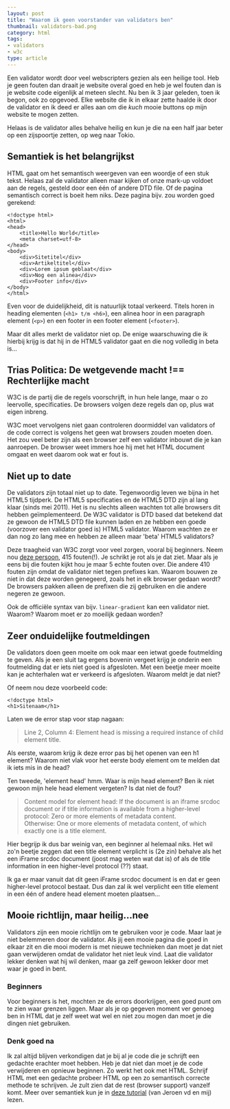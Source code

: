 ```yaml
---
layout: post
title: "Waarom ik geen voorstander van validators ben"
thumbnail: validators-bad.png
category: html
tags:
- validators
- w3c
type: article
---
```

Een validator wordt door veel webscripters gezien als een heilige tool. Heb je
geen fouten dan draait je website overal goed en heb je wel fouten dan is je
website code eigenlijk al meteen slecht. Nu ben ik 3 jaar geleden, toen ik
begon, ook zo opgevoed. Elke website die ik in elkaar zette haalde ik door de
validator en ik deed er alles aan om die *kuch* mooie buttons op mijn website
te mogen zetten.

Helaas is de validator alles behalve heilig en kun je die na een half jaar
beter op een zijspoortje zetten, op weg naar Tokio.

<!--more-->

## Semantiek is het belangrijkst

HTML gaat om het semantisch weergeven van een woordje of een stuk tekst.
Helaas zal de validator alleen maar kijken of onze mark-up voldoet aan de
regels, gesteld door een één of andere DTD file. Of de pagina semantisch
correct is boeit hem niks. Deze pagina bijv. zou worden goed gerekend:

    <!doctype html>
    <html>
    <head>
        <title>Hello World</title>
        <meta charset=utf-8>
    </head>
    <body>
        <div>Sitetitel</div>
        <div>Artikeltitel</div>
        <div>Lorem ipsum geblaat</div>
        <div>Nog een alinea</div>
        <div>Footer info</div>
    </body>
    </html>

Even voor de duidelijkheid, dit is natuurlijk totaal verkeerd. Titels horen
in heading elementen (`<h1> t/m <h6>`), een alinea hoor in een paragraph
element (`<p>`) en een footer in een footer element (`<footer>`).

Maar dit alles merkt de validator niet op. De enige waarschuwing die ik
hierbij krijg is dat hij in de HTML5 validator gaat en die nog volledig in
beta is...

## Trias Politica: De wetgevende macht !== Rechterlijke macht

W3C is de partij die de regels voorschrijft, in hun hele lange, maar o zo
leervolle, specificaties. De browsers volgen deze regels dan op, plus wat
eigen inbreng.

W3C moet vervolgens niet gaan controleren doormiddel van validators of de code
correct is volgens het geen wat browsers zouden moeten doen. Het zou veel
beter zijn als een browser zelf een validator inbouwt die je kan aanroepen. De
browser weet immers hoe hij met het HTML document omgaat en weet daarom ook
wat er fout is.

## Niet up to date

De validators zijn totaal niet up to date. Tegenwoordig leven we bijna in het
HTML5 tijdperk. De HTML5 specificaties en de HTML5 DTD zijn al lang klaar
(sinds mei 2011). Het is nu slechts alleen wachten tot alle browsers dit
hebben geïmplementeerd. De W3C validator is DTD based dat betekend dat ze
gewoon de HTML5 DTD file kunnen laden en ze hebben een goede (voorzover een
validator goed is) HTML5 validator. Waarom wachten ze er dan nog zo lang mee
en hebben ze alleen maar 'beta' HTML5 validators?

Deze traagheid van W3C zorgt voor veel zorgen, vooral bij beginners. Neem nou
<a href="http://www.html-site.nl/forum/1_28231_0.html">deze persoon</a>, 415
fouten(!). Je schrikt je rot als je dat ziet. Maar als je eens bij die fouten
kijkt hou je maar 5 echte fouten over. Die andere 410 fouten zijn omdat de
validator niet tegen prefixes kan. Waarom bouwen ze niet in dat deze worden
genegeerd, zoals het in elk browser gedaan wordt? De browsers pakken alleen de
prefixen die zij gebruiken en die andere negeren ze gewoon.

Ook de officiële syntax van bijv. `linear-gradient` kan een validator niet.
Waarom? Waarom moet er zo moeilijk gedaan worden?

## Zeer onduidelijke foutmeldingen

De validators doen geen moeite om ook maar een ietwat goede foutmelding te
geven. Als je een sluit tag ergens bovenin vergeet krijg je onderin een
foutmelding dat er iets niet goed is afgesloten. Met een beetje meer moeite
kan je achterhalen wat er verkeerd is afgesloten. Waarom meldt je dat niet?

Of neem nou deze voorbeeld code:

    <!doctype html>
    <h1>Sitenaam</h1>

Laten we de error stap voor stap nagaan:

 > Line 2, Column 4: Element head is missing a required instance of child element title.

Als eerste, waarom krijg ik deze error pas bij het openen van een h1 element?
Waarom niet vlak voor het eerste body element om te melden dat ik iets mis in
de head?

Ten tweede, 'element head' hmm. Waar is mijn head element? Ben ik niet gewoon
mijn hele head element vergeten? Is dat niet de fout?

 > Content model for element head:
 > If the document is an iframe srcdoc document or if title information is
 > available from a higher-level protocol: Zero or more elements of metadata
 > content.<br>
 > Otherwise: One or more elements of metadata content, of which exactly one
 > is a title element.

Hier begrijp ik dus bar weinig van, een beginner al helemaal niks. Het wil
zo'n beetje zeggen dat een title element verplicht is (2e zin) behalve als het
een iFrame srcdoc document (joost mag weten wat dat is) of als de title
information in een higher-level protocol (??) staat.

Ik ga er maar vanuit dat dit geen iFrame srcdoc document is en dat er geen
higher-level protocol bestaat. Dus dan zal ik wel verplicht een title element
in een één of andere head element moeten plaatsen...

## Mooie richtlijn, maar heilig...nee

Validators zijn een mooie richtlijn om te gebruiken voor je code. Maar laat je
niet belemmeren door de validator. Als jij een mooie pagina die goed in elkaar
zit en die mooi modern is met nieuwe technieken dan moet je dat niet gaan
verwijderen omdat de validator het niet leuk vind. Laat die validator lekker
denken wat hij wil denken, maar ga zelf gewoon lekker door met waar je goed in
bent.

### Beginners

Voor beginners is het, mochten ze de errors doorkrijgen, een goed punt om te
zien waar grenzen liggen. Maar als je op gegeven moment ver genoeg ben in HTML
dat je zelf weet wat wel en niet zou mogen dan moet je die dingen niet
gebruiken.

### Denk goed na

Ik zal altijd blijven verkondigen dat je bij al je code die je schrijft een
gedachte erachter moet hebben. Heb je dat niet dan moet je de code verwijderen
en opnieuw beginnen. Zo werkt het ook met HTML. Schrijf HTML met een gedachte
probeer HTML op een zo semantisch correcte methode te schrijven. Je zult zien
dat de rest (browser support) vanzelf komt. Meer over semantiek kun je in
[deze tutorial](http://www.phphulp.nl/php/tutorial/html-ajax-css-javascript/html-en-semantiek/785/)
(van Jeroen vd en mij) lezen.

